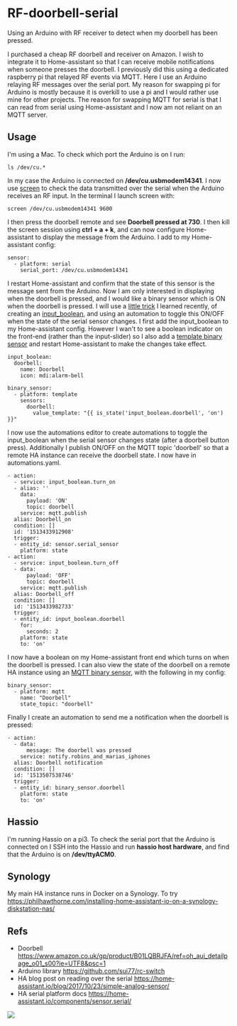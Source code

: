 # RF-doorbell-serial
Using an Arduino with RF receiver to detect when my doorbell has been pressed.

I purchased a cheap RF doorbell and receiver on Amazon. I wish to integrate it to Home-assistant so that I can receive mobile notifications when someone presses the doorbell. I previously did this using a dedicated raspberry pi that relayed RF events via MQTT. Here I use an Arduino relaying RF messages over the serial port. My reason for swapping pi for Arduino is mostly because it is overkill to use a pi and I would rather use mine for other projects. The reason for swapping MQTT for serial is that I can read from serial using Home-assistant and I now am not reliant on an MQTT server.

## Usage
I'm using a Mac. To check which port the Arduino is on I run:
```
ls /dev/cu.*
```
In my case the Arduino is connected on **/dev/cu.usbmodem14341**. I now use [screen](https://geekinc.ca/using-screen-as-a-serial-terminal-on-mac-os-x/) to check the data transmitted over the serial when the Arduino receives an RF input. In the terminal I launch screen with:
```
screen /dev/cu.usbmodem14341 9600
```
I then press the doorbell remote and see **Doorbell pressed at 730**. I then kill the screen session using **ctrl + a + k**, and can now configure Home-assistant to display the message from the Arduino. I add to my Home-assistant config:
```
sensor:
  - platform: serial
    serial_port: /dev/cu.usbmodem14341
```
I restart Home-assistant and confirm that the state of this sensor is the message sent from the Arduino. Now I am only interested in displaying when the doorbell is pressed, and I would like a binary sensor which is ON when the doorbell is pressed. I will use a [little trick](https://community.home-assistant.io/t/binary-sensor-triggered-after-time-in-state/35826) I learned recently, of creating an [input_boolean](https://home-assistant.io/components/input_boolean/), and using an automation to toggle this ON/OFF when the state of the serial sensor changes. I first add the input_boolean to my Home-assistant config. However I wan't to see a boolean indicator on the front-end (rather than the input-slider) so I also add a [template binary sensor](https://home-assistant.io/components/binary_sensor.template/) and restart Home-assistant to make the changes take effect.
```
input_boolean:
  doorbell:
    name: Doorbell
    icon: mdi:alarm-bell

binary_sensor:
  - platform: template
    sensors:
      doorbell:
        value_template: "{{ is_state('input_boolean.doorbell', 'on') }}"
```
I now use the automations editor to create automations to toggle the input_boolean when the serial sensor changes state (after a doorbell button press). Additionally I publish ON/OFF on the MQTT topic 'doorbell' so that a remote HA instance can receive the doorbell state. I now have in automations.yaml.
```
- action:
  - service: input_boolean.turn_on
  - alias: ''
    data:
      payload: 'ON'
      topic: doorbell
    service: mqtt.publish
  alias: Doorbell_on
  condition: []
  id: '1513433912908'
  trigger:
  - entity_id: sensor.serial_sensor
    platform: state
- action:
  - service: input_boolean.turn_off
  - data:
      payload: 'OFF'
      topic: doorbell
    service: mqtt.publish
  alias: Doorbell_off
  condition: []
  id: '1513433982733'
  trigger:
  - entity_id: input_boolean.doorbell
    for:
      seconds: 2
    platform: state
    to: 'on'
```
I now have a boolean on my Home-assistant front end which turns on when the doorbell is pressed. I can also view the state of the doorbell on a remote HA instance using an [MQTT binary sensor](https://home-assistant.io/components/binary_sensor.mqtt/), with the following in my config:
```
binary_sensor:
  - platform: mqtt
    name: "Doorbell"
    state_topic: "doorbell"
```
Finally I create an automation to send me a notification when the doorbell is pressed:
```
- action:
  - data:
      message: The doorbell was pressed
    service: notify.robins_and_marias_iphones
  alias: Doorbell notification
  condition: []
  id: '1513507538746'
  trigger:
  - entity_id: binary_sensor.doorbell
    platform: state
    to: 'on'
```

## Hassio
I'm running Hassio on a pi3. To check the serial port that the Arduino is connected on I SSH into the Hassio and run **hassio host hardware**, and find that the Arduino is on **/dev/ttyACM0**.

## Synology
My main HA instance runs in Docker on a Synology. To try https://philhawthorne.com/installing-home-assistant-io-on-a-synology-diskstation-nas/

## Refs
* Doorbell https://www.amazon.co.uk/gp/product/B01LQBRJFA/ref=oh_aui_detailpage_o01_s00?ie=UTF8&psc=1
* Arduino library https://github.com/sui77/rc-switch
* HA blog post on reading over the serial https://home-assistant.io/blog/2017/10/23/simple-analog-sensor/
* HA serial platform docs https://home-assistant.io/components/sensor.serial/

<img src="https://github.com/robmarkcole/RF-doorbell-serial/blob/master/Arduino-rf-remote.JPG">
